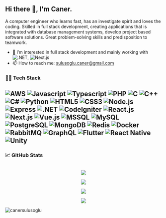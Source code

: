 ## Hi there 👋, I'm Caner.

A computer engineer who learns fast, has an investigate spirit and loves the coding. Skilled in full stack development, creating applications that is integrated with database management systems, develop project based software solutions. Great problem-solving skills and predisposition to teamwork.

- 🔭 I’m interested in full stack development and mainly working with ![.NET](https://img.shields.io/badge/.NET-512BD4.svg?logo=dotnet&logoColor=white&link=https://dotnet.microsoft.com/), ![Next.js](https://img.shields.io/badge/Next.js-000000.svg?logo=nextdotjs&logoColor=white&link=https://nextjs.org/)
- 📫 How to reach me: sulusoglu.caner@gmail.com


### 👨‍💻 Tech Stack
![AWS](https://img.shields.io/badge/AWS-232F3E.svg?logo=amazon-aws&logoColor=white)
![Javascript](https://img.shields.io/badge/JavaScript-F7DF1E.svg?logo=javascript&logoColor=white)
![Typescript](https://img.shields.io/badge/TypeScript-3178C6.svg?logo=typescript&logoColor=white)
![PHP](https://img.shields.io/badge/PHP-777BB4.svg?logo=php&logoColor=white)
![C](https://img.shields.io/badge/C-A8B9CC.svg?logo=c&logoWidth=10&logoColor=black)
![C++](https://img.shields.io/badge/C++-00599C.svg?logo=cplusplus&logoColor=white)
![C#](https://img.shields.io/badge/c%23-%23239120.svg?logo=csharp&logoColor=white)
![Python](https://img.shields.io/badge/Python-3776AB.svg?logo=python&logoColor=white)
![HTML5](https://img.shields.io/badge/HTML5-E34F26.svg?logo=html5&logoColor=white)
![CSS3](https://img.shields.io/badge/CSS3-1572B6.svg?logo=css3&logoColor=white)
![Node.js](https://img.shields.io/badge/Node.js-339933.svg?logo=node.js&logoColor=white)
![Express](https://img.shields.io/badge/Express-000000.svg?logo=express&logoColor=white)
![.NET](https://img.shields.io/badge/.NET-512BD4.svg?logo=dotnet&logoColor=white)
![CodeIgniter](https://img.shields.io/badge/CodeIgniter-EF4223.svg?logo=codeigniter&logoColor=white)
![React.js](https://img.shields.io/badge/React.js-61DAFB.svg?logo=react&logoColor=black)
![Next.js](https://img.shields.io/badge/Next.js-000000.svg?logo=nextdotjs&logoColor=white)
![Vue.js](https://img.shields.io/badge/Vue.js-4FC08D.svg?logo=vuedotjs&logoColor=white)
![MSSQL](https://img.shields.io/badge/MSSQL-CC2927.svg?logo=microsoftsqlserver&logoColor=white)
![MySQL](https://img.shields.io/badge/MySQL-4479A1.svg?logo=mysql&logoColor=white)
![PostgreSQL](https://img.shields.io/badge/PostgreSQL-4169E1.svg?logo=postgresql&logoColor=white)
![MongoDB](https://img.shields.io/badge/MongoDB-47A248.svg?logo=mongodb&logoColor=white)
![Redis](https://img.shields.io/badge/Redis-DC382D.svg?logo=redis&logoColor=white)
![Docker](https://img.shields.io/badge/Docker-2496ED.svg?logo=docker&logoColor=white)
![RabbitMQ](https://img.shields.io/badge/RabbitMQ-FF6600.svg?logo=rabbitmq&logoColor=white)
![GraphQL](https://img.shields.io/badge/GraphQL-%23E535AB.svg?logo=graphql&logoColor=white)
![Flutter](https://img.shields.io/badge/Flutter-02569B.svg?logo=flutter&logoColor=white)
![React Native](https://img.shields.io/badge/React&nbsp;Native-61DAFB.svg?logo=react&logoColor=black)
![Unity](https://img.shields.io/badge/Unity-FFFFFF.svg?logo=unity&logoColor=black)
---


### 📈 GitHub Stats

<p align="center" style="margin-top:2rem">
  <img src="https://github-readme-stats.vercel.app/api?username=canersulusoglu&count_private=true&show_icons=true&hide=contribs,prs&theme=tokyonight&bg_color=FFFFFF00" />
</p>

<p align="center">
  <img src="https://github-readme-streak-stats.herokuapp.com?user=canersulusoglu&theme=tokyonight&background=FFFFFF00" />
</p>

<p align="center">
  <img src="https://github-readme-stats.vercel.app/api/top-langs/?username=canersulusoglu&layout=compact&hide=php,css,html&theme=tokyonight&langs_count=4&bg_color=FFFFFF00" />
</p>

<p align="center">
  <img src="https://github-profile-trophy.vercel.app/?username=canersulusoglu&theme=tokyonight&margin-w=15&margin-h=15&column=4&no-bg=true" />
</p>

<p align="left"> 
  <img src="https://komarev.com/ghpvc/?username=canersulusoglu&label=Profile%20views&color=0e75b6&style=flat" alt="canersulusoglu"/> 
</p>

